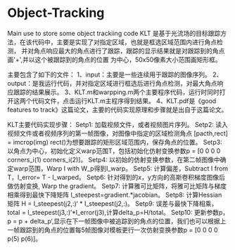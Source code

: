 # Object-Tracking
Main use to store some object trackiing code 
KLT 是基于光流场的目标跟踪方法，在该代码中，主要是实现了对指定区域，也就是框选区域范围内进行角点检测，
并对角点响应最大的角点进行了跟踪，跟踪的显示结果就是对跟踪到的角点画'+',并以这个被跟踪到的角点的位置
为中心，50x50像素大小范围画矩形框。

主要包含了如下的文件：
       1、input：主要是一些连续用于跟踪的图像序列。
       2、output：是我运行代码，并对指定区域进行框选后进行角点检测，对最大角点响应跟踪的结果展示。
       3、KLT.m和warpping.m两个主要程序代码，运行时同时打开这两个代码文件，点击运行KLT.m主程序得到结果。
       4、KLT.pdf是《good features to track》这篇论文，主要的代码实现原理和步骤就是出自于这篇论文。
       
KLT主要代码实现步骤：
Setp1:  加载视频文件，或者视频图片序列。
Setp2:  读入视频文件或者视频序列的第一帧图像，对图像中指定的区域检测角点  [pacth,rect] = imcrop(img)  rect()为想要跟踪的矩形区域范围内，保存角点的位置。
Setp3:  以角点为中心，初始化定义warp范围T，包括初始化仿射变换参数p = [0 0 0 0 corners_i(1) corners_i(2)]。
Setp4:  以初始的仿射变换参数，在第二帧图像中确定warp范围，Warp I with W_p得到I_warp。
Setp5:  计算偏差，Subtract I from T，I_error= T - I_warped。
Setp6:  针对得到的x，y方向的高斯卷积梯度图像后做仿射变换, Warp the gradient。
Setp7:  计算雅可比矩阵，将雅可比矩阵与梯度相乘得到最快下降矩阵 I_steepest=gradient.*jacobian。
Setp8:  计算Hessian 矩阵 H =  I_steepest(j2,:)‘ * I_steepest(j2,:)。
Setp9:  误差与最快下降相乘，total = I_steepest(j3,:)‘*I_error(j3),计算delta_p=H/total。
Setp10:  更新参数p，p = p + delta_p‘,显示在下一帧图像中被追踪到的角点的位置，我们也可以根据上一帧跟踪到的角点的位置每5帧图像对模板更行一次仿射变换参数p = [0 0 0 0 p(5) p(6)]。
